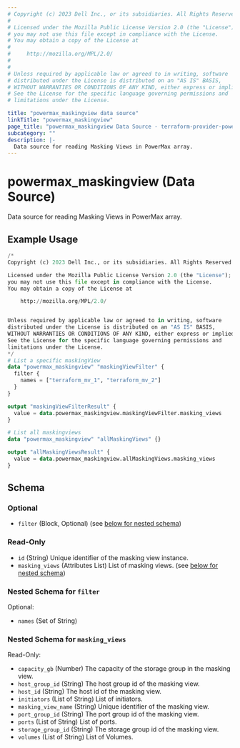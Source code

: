 ```yaml
---
# Copyright (c) 2023 Dell Inc., or its subsidiaries. All Rights Reserved.
#
# Licensed under the Mozilla Public License Version 2.0 (the "License");
# you may not use this file except in compliance with the License.
# You may obtain a copy of the License at
#
#     http://mozilla.org/MPL/2.0/
#
#
# Unless required by applicable law or agreed to in writing, software
# distributed under the License is distributed on an "AS IS" BASIS,
# WITHOUT WARRANTIES OR CONDITIONS OF ANY KIND, either express or implied.
# See the License for the specific language governing permissions and
# limitations under the License.

title: "powermax_maskingview data source"
linkTitle: "powermax_maskingview"
page_title: "powermax_maskingview Data Source - terraform-provider-powermax"
subcategory: ""
description: |-
  Data source for reading Masking Views in PowerMax array.
---
```


# powermax_maskingview (Data Source)

Data source for reading Masking Views in PowerMax array.

## Example Usage

```terraform
/*
Copyright (c) 2023 Dell Inc., or its subsidiaries. All Rights Reserved.

Licensed under the Mozilla Public License Version 2.0 (the "License");
you may not use this file except in compliance with the License.
You may obtain a copy of the License at

    http://mozilla.org/MPL/2.0/


Unless required by applicable law or agreed to in writing, software
distributed under the License is distributed on an "AS IS" BASIS,
WITHOUT WARRANTIES OR CONDITIONS OF ANY KIND, either express or implied.
See the License for the specific language governing permissions and
limitations under the License.
*/
# List a specific maskingView
data "powermax_maskingview" "maskingViewFilter" {
  filter {
    names = ["terraform_mv_1", "terraform_mv_2"]
  }
}

output "maskingViewFilterResult" {
  value = data.powermax_maskingview.maskingViewFilter.masking_views
}

# List all maskingviews
data "powermax_maskingview" "allMaskingViews" {}

output "allMaskingViewsResult" {
  value = data.powermax_maskingview.allMaskingViews.masking_views
}
```

<!-- schema generated by tfplugindocs -->
## Schema

### Optional

- `filter` (Block, Optional) (see [below for nested schema](#nestedblock--filter))

### Read-Only

- `id` (String) Unique identifier of the masking view instance.
- `masking_views` (Attributes List) List of masking views. (see [below for nested schema](#nestedatt--masking_views))

<a id="nestedblock--filter"></a>
### Nested Schema for `filter`

Optional:

- `names` (Set of String)


<a id="nestedatt--masking_views"></a>
### Nested Schema for `masking_views`

Read-Only:

- `capacity_gb` (Number) The capacity of the storage group in the masking view.
- `host_group_id` (String) The host group id of the masking view.
- `host_id` (String) The host id of the masking view.
- `initiators` (List of String) List of initiators.
- `masking_view_name` (String) Unique identifier of the masking view.
- `port_group_id` (String) The port group id of the masking view.
- `ports` (List of String) List of ports.
- `storage_group_id` (String) The storage group id of the masking view.
- `volumes` (List of String) List of Volumes.
